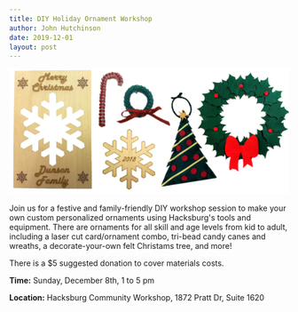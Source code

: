 ```yaml
---
title: DIY Holiday Ornament Workshop
author: John Hutchinson
date: 2019-12-01
layout: post
---
```


![Ornaments](https://github.com/Hacksburg/hacksburg.github.io/raw/master/images/2018_all_ornaments.png)

Join us for a festive and family-friendly DIY workshop session to make your own custom personalized ornaments using Hacksburg's tools and equipment. There are ornaments for all skill and age levels from kid to adult, including a laser cut card/ornament combo, tri-bead candy canes and wreaths, a decorate-your-own felt Christams tree, and more!

There is a $5 suggested donation to cover materials costs.

**Time:** Sunday, December 8th, 1 to 5 pm

**Location:** Hacksburg Community Workshop, 1872 Pratt Dr, Suite 1620

